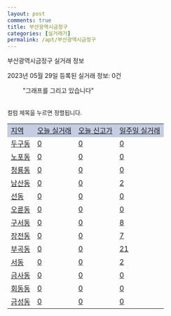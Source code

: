 ```yaml
---
layout: post
comments: true
title: 부산광역시금정구
categories: [실거래가]
permalink: /apt/부산광역시금정구
---
```


부산광역시금정구 실거래 정보

2023년 05월 29일 등록된 실거래 정보: 0건

<!--<script async src="https://pagead2.googlesyndication.com/pagead/js/adsbygoogle.js?client=ca-pub-3485438051770037"
 crossorigin="anonymous"></script>-->

<script type="text/javascript">
  google.charts.load('current', {'packages':['corechart']});
  google.charts.setOnLoadCallback(drawChart);

  function drawChart() {
    var data = google.visualization.arrayToDataTable([['거래일', '매매', '전월세', '전매'], ['21-01', 1, 3, 0], ['21-02', 1, 0, 0], ['21-03', 0, 2, 0], ['21-04', 0, 2, 0], ['21-05', 1, 0, 0], ['21-06', 0, 1, 0], ['21-07', 1, 13, 0], ['21-08', 91, 46, 0], ['21-09', 8, 11, 0], ['21-10', 2, 0, 0], ['21-11', 0, 8, 0], ['21-12', 0, 2, 0], ['22-01', 0, 37, 0], ['22-02', 4, 8, 0], ['22-03', 7, 4, 0], ['22-04', 3, 7, 0], ['22-05', 9, 15, 0], ['22-06', 87, 110, 0], ['22-07', 79, 156, 4], ['22-08', 60, 132, 1], ['22-09', 52, 120, 1], ['22-10', 76, 119, 0], ['22-11', 46, 137, 0], ['22-12', 57, 146, 0], ['23-01', 58, 160, 0], ['23-02', 94, 201, 0], ['23-03', 73, 136, 0], ['23-04', 121, 171, 0], ['23-05', 76, 95, 0]]);

    var options = {
      title: '최근 1년간 유형별 거래량 추이',
      legend: { position: 'bottom' }
    };

    setTimeout(function() {
        var chart = new google.visualization.LineChart(document.getElementById('columnchart_material'));
        chart.draw(data, (options));
        document.getElementById('loading').style.display = 'none';
        var dayLabel = (new Date()).getDay();
        if (dayLabel < 2) {
            sorttable.innerSortFunction.apply(document.getElementById('week'), []);
            sorttable.innerSortFunction.apply(document.getElementById('week'), []);        
        }
        else {
            sorttable.innerSortFunction.apply(document.getElementById('today'), []);
            sorttable.innerSortFunction.apply(document.getElementById('today'), []);
        }
    }, 200);

  }
</script>

<div id="loading" style="z-index:20; display: block; margin-left: 35px">"그래프를 그리고 있습니다"</div>
<div id="columnchart_material" style="width: 95%; margin-left: -35px; display: block"></div>
<!--<div style="width: 95%; margin-left: -35px; display: block">
      <script async src="https://pagead2.googlesyndication.com/pagead/js/adsbygoogle.js?client=ca-pub-3485438051770037"
          crossorigin="anonymous"></script>
      <ins class="adsbygoogle"
          style="display:block"
          data-ad-format="fluid"
          data-ad-layout-key="-fb+5w+4e-db+86"
          data-ad-client="ca-pub-3485438051770037"
          data-ad-slot="1827090281"></ins>
      <script>
          (adsbygoogle = window.adsbygoogle || []).push({});
      </script>
</div>-->
<br>

<font size='small' style='font-size: small;'>컬럼 제목을 누르면 정렬됩니다.</font>
<table class="sortable">
  <tr style='background-color: rgba(114, 132, 186,0.4);'>
    <td id="region"><a href="#">지역</a></td>
    <td id="today"><a href="#">오늘 실거래</a></td>
    <td id="today_new"><a href="#">오늘 신고가</a></td>
    <td id="week"><a href="#">일주일 실거래</a></td>
  </tr>

  
  <tr class="item">
    <td><a href="부산광역시금정구두구동">두구동</a></td>
    <td><a href="부산광역시금정구두구동">0</a></td>
    <td><a href="부산광역시금정구두구동">0</a></td>
    <td><a href="부산광역시금정구두구동">0</a></td>
  </tr>
    

  <tr class="item">
    <td><a href="부산광역시금정구노포동">노포동</a></td>
    <td><a href="부산광역시금정구노포동">0</a></td>
    <td><a href="부산광역시금정구노포동">0</a></td>
    <td><a href="부산광역시금정구노포동">0</a></td>
  </tr>
    

  <tr class="item">
    <td><a href="부산광역시금정구청룡동">청룡동</a></td>
    <td><a href="부산광역시금정구청룡동">0</a></td>
    <td><a href="부산광역시금정구청룡동">0</a></td>
    <td><a href="부산광역시금정구청룡동">0</a></td>
  </tr>
    

  <tr class="item">
    <td><a href="부산광역시금정구남산동">남산동</a></td>
    <td><a href="부산광역시금정구남산동">0</a></td>
    <td><a href="부산광역시금정구남산동">0</a></td>
    <td><a href="부산광역시금정구남산동">2</a></td>
  </tr>
    

  <tr class="item">
    <td><a href="부산광역시금정구선동">선동</a></td>
    <td><a href="부산광역시금정구선동">0</a></td>
    <td><a href="부산광역시금정구선동">0</a></td>
    <td><a href="부산광역시금정구선동">0</a></td>
  </tr>
    

  <tr class="item">
    <td><a href="부산광역시금정구오륜동">오륜동</a></td>
    <td><a href="부산광역시금정구오륜동">0</a></td>
    <td><a href="부산광역시금정구오륜동">0</a></td>
    <td><a href="부산광역시금정구오륜동">0</a></td>
  </tr>
    

  <tr class="item">
    <td><a href="부산광역시금정구구서동">구서동</a></td>
    <td><a href="부산광역시금정구구서동">0</a></td>
    <td><a href="부산광역시금정구구서동">0</a></td>
    <td><a href="부산광역시금정구구서동">8</a></td>
  </tr>
    

  <tr class="item">
    <td><a href="부산광역시금정구장전동">장전동</a></td>
    <td><a href="부산광역시금정구장전동">0</a></td>
    <td><a href="부산광역시금정구장전동">0</a></td>
    <td><a href="부산광역시금정구장전동">7</a></td>
  </tr>
    

  <tr class="item">
    <td><a href="부산광역시금정구부곡동">부곡동</a></td>
    <td><a href="부산광역시금정구부곡동">0</a></td>
    <td><a href="부산광역시금정구부곡동">0</a></td>
    <td><a href="부산광역시금정구부곡동">21</a></td>
  </tr>
    

  <tr class="item">
    <td><a href="부산광역시금정구서동">서동</a></td>
    <td><a href="부산광역시금정구서동">0</a></td>
    <td><a href="부산광역시금정구서동">0</a></td>
    <td><a href="부산광역시금정구서동">2</a></td>
  </tr>
    

  <tr class="item">
    <td><a href="부산광역시금정구금사동">금사동</a></td>
    <td><a href="부산광역시금정구금사동">0</a></td>
    <td><a href="부산광역시금정구금사동">0</a></td>
    <td><a href="부산광역시금정구금사동">0</a></td>
  </tr>
    

  <tr class="item">
    <td><a href="부산광역시금정구회동동">회동동</a></td>
    <td><a href="부산광역시금정구회동동">0</a></td>
    <td><a href="부산광역시금정구회동동">0</a></td>
    <td><a href="부산광역시금정구회동동">0</a></td>
  </tr>
    

  <tr class="item">
    <td><a href="부산광역시금정구금성동">금성동</a></td>
    <td><a href="부산광역시금정구금성동">0</a></td>
    <td><a href="부산광역시금정구금성동">0</a></td>
    <td><a href="부산광역시금정구금성동">0</a></td>
  </tr>
    


</table>


    